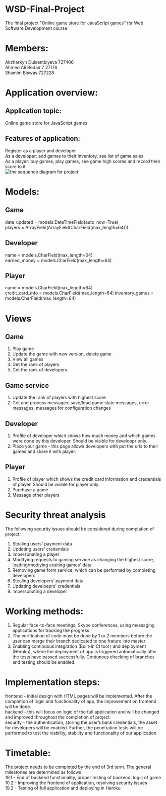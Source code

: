 # WSD-Final-Project
The final project "Online game store for JavaScript games" for Web Software Development course

# Members:
Akzharkyn Duisembiyeva 727406 </br>
Ahmed Ali Bedair 7 27176 </br>
Shamim Biswas 727228

# Application overview:
## Application topic:
Online game store for JavaScript games </br>
## Features of application:
Register as a player and developer </br>
As a developer: add games to their inventory, see list of game sales </br>
As a player: buy games, play games, see game high scores and record their score to it </br>
![the sequence diagram for project](https://github.com/AkzharkynDM/WSD-Final-Project/issues/1#issuecomment-445705782)

# Models:
## Game
date_updated = models.DateTimeField(auto_now=True) </br>
players = ArrayField(ArrayField(CharField(max_length=64)))

## Developer
name = models.CharField(max_length=64) </br>
earned_money = models.CharField(max_length=64)

## Player
name = models.CharField(max_length=64) </br>
credit_card_info = models.CharField(max_length=64)
inventory_games = models.CharField(max_length=64)

# Views
## Game
1. Play game
2. Update the game with new version, delete game
3. View all games
4. Get the rank of players
5. Get the rank of developers

## Game service
1. Update the rank of players with highest score
2. Get and process messages: save/load game state messages, error messages, messages for configuration changes 

## Developer
1. Profile of developer which shows how much money and which games were done by this developer. Should be visible for develoepr only.
2. Place your game - this page allows developers with put the urls to their games and share it with player.
## Player
1. Profile of player which shows the credit card information and credentials of player. Should be visible for player only.
2. Purchase a game
3. Message other players

# Security threat analysis
The following security issues should be considered during complation of project: 
1. Stealing users' payment data
2. Updating users' credentials
3. Impersonating a player
4. Modifying requests to gaming service as changing the highest score, loading/modiying exsiting games' data
5. Removing game form service, which can be performed by completing developers
6. Stealing developers' payment data
7. Updating develoeprs' credentials
8. Impersonating a developer

# Working methods:
1. Regular face-to-face meetings, Skype conferences, using messaging applications for tracking the progress
2. The verification of code must be done by 1 or 2  members before the user can merge their branch dedicated to one frature into master 
3. Enabling continuous integration (Built-in CI tool ) and deployment (Heroku), where the deployment of app is triggered automatically after the tests have passed successfully. Contunous checking of branches and testing should be enabled.

# Implementation steps:
frontend - initial design with HTML pages will be implemented. After the completion of logic and functionality of app, the improvement on frontend will be done. </br>
backend - this will focus on logic of the full application and will be changed and improved throughout the completion of project. </br>
security - the authentication, storing the user’s bank credentials, the asset for developers will be enabled. Further, the penetration tests will be performed to test the viability, stability and functionality of our application.

# Timetable:
The project needs to be completed by the end of 3rd term. The general milestones are determined as follows: </br>
19.1 - End of backend functionality, proper testing of backend, logic of game </br>
10.2 - Improving the frontend of application, resolving security issues </br>
19.2 - Testing of full application and deploying in Heroku </br>




